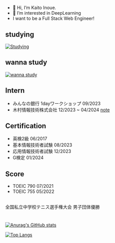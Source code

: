 #
- 👋 Hi, I’m Kaito Inoue.
- 👀 I’m interested in DeepLearning
- I want to be a Full Stack Web Engineer!

## studying
[![Studying](https://skillicons.dev/icons?i=cpp,css,docker,py,fastapi,git,github,gitlab,html,js,mysql,ts&theme=dark)](https://skillicons.dev)
## wanna study
[![wanna study](https://skillicons.dev/icons?i=aws,azure,gcp,bun,django,flask,go,kubernetes,laravel,nextjs,prisma,ruby,rails,redis,vue&theme=dark)](https://skillicons.dev)
## Intern
- みんなの銀行 1dayワークショップ 09/2023
- 木村情報技術株式会社 12/2023 ~ 04/2024 [note](https://note.com/kimura_it/n/n167d2f9ab0ab?sub_rt=share_pw)

## Certification
- 英検2級 06/2017
- 基本情報技術者試験 08/2023
- 応用情報技術者試験 12/2023
- G検定 01/2024

## Score
- TOEIC 790 07/2021
- TOEIC 755 05/2022

## 
全国私立中学校テニス選手権大会 男子団体優勝

#
[![Anurag's GitHub stats](https://github-readme-stats.vercel.app/api?username=Katsudon10)](https://github.com/anuraghazra/github-readme-stats)

[![Top Langs](https://github-readme-stats.vercel.app/api/top-langs/?username=Katsudon10)](https://github.com/anuraghazra/github-readme-stats)


<!---
Katsudon10/Katsudon10 is a ✨ special ✨ repository because its `README.md` (this file) appears on your GitHub profile.
You can click the Preview link to take a look at your changes.
--->
